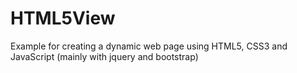 # HTML5View
Example for creating a dynamic web page using HTML5, CSS3 and JavaScript (mainly with jquery and bootstrap)
